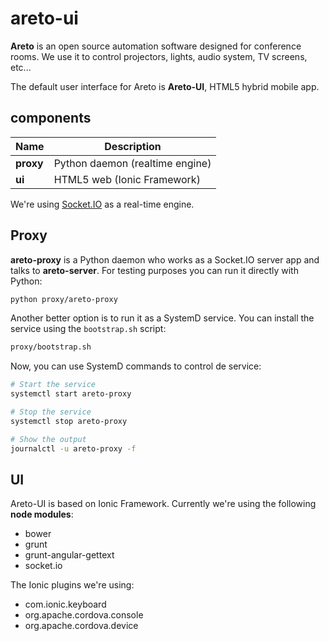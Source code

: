 # areto-ui

**Areto** is an open source automation software designed for conference rooms. We use it to control projectors, lights, audio system, TV screens, etc...

The default user interface for Areto is **Areto-UI**, HTML5 hybrid mobile app.

## components

|Name          | Description                      |
|--------------|----------------------------------|
|**proxy**     | Python daemon (realtime engine)  |
|**ui**        | HTML5 web (Ionic Framework)      |

We're using [Socket.IO](http://socket.io/) as a real-time engine.

## Proxy

**areto-proxy** is a Python daemon who works as a Socket.IO server app and talks to **areto-server**. For testing purposes you can run it directly with Python:

```sh
python proxy/areto-proxy
```

Another better option is to run it as a SystemD service. You can install the service using the `bootstrap.sh` script:

```sh
proxy/bootstrap.sh
```

Now, you can use SystemD commands to control de service:

```sh
# Start the service
systemctl start areto-proxy

# Stop the service
systemctl stop areto-proxy

# Show the output
journalctl -u areto-proxy -f
```

## UI

Areto-UI is based on Ionic Framework. Currently we're using the following **node modules**:
- bower
- grunt
- grunt-angular-gettext
- socket.io

The Ionic plugins we're using:
- com.ionic.keyboard
- org.apache.cordova.console
- org.apache.cordova.device
